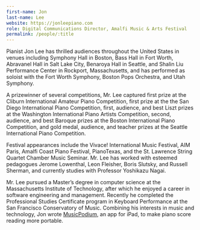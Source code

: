 ```yaml
---
first-name: Jon
last-name: Lee
website: https://jonleepiano.com
role: Digital Communications Director, Amalfi Music & Arts Festival
permalink: /people/:title
---
```


Pianist Jon Lee has thrilled audiences throughout the United States in venues including Symphony Hall in Boston, Bass Hall in Fort Worth, Abravanel Hall in Salt Lake City, Benaroya Hall in Seattle, and Shalin Liu Performance Center in Rockport, Massachusetts, and has performed as soloist with the Fort Worth Symphony, Boston Pops Orchestra, and Utah Symphony.

A prizewinner of several competitions, Mr. Lee captured first prize at the Cliburn International Amateur Piano Competition, first prize at the the San Diego International Piano Competition, first, audience, and best Liszt prizes at the Washington International Piano Artists Competition, second, audience, and best Baroque prizes at the Boston International Piano Competition, and gold medal, audience, and teacher prizes at the Seattle International Piano Competition.

Festival appearances include the Vivace! International Music Festival, AIM Paris, Amalfi Coast Piano Festival, PianoTexas, and the St. Lawrence String Quartet Chamber Music Seminar. Mr. Lee has worked with esteemed pedagogues Jerome Lowenthal, Leon Fleisher, Boris Slutsky, and Russell Sherman, and currently studies with Professor Yoshikazu Nagai.

Mr. Lee pursued a Master’s degree in computer science at the Massachusetts Institute of Technology, after which he enjoyed a career in software engineering and management. Recently he completed the Professional Studies Certificate program in Keyboard Performance at the San Francisco Conservatory of Music. Combining his interests in music and technology, Jon wrote [MusicPodium](https://musicpodiumapp.com), an app for iPad, to make piano score reading more portable.
